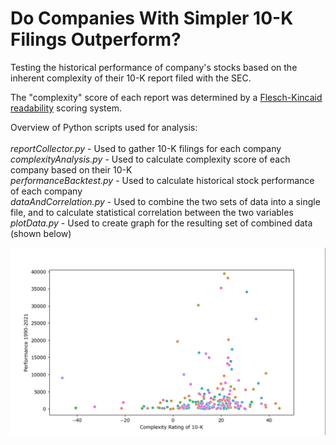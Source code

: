 # Do Companies With Simpler 10-K Filings Outperform?
Testing the historical performance of company's stocks based on the inherent complexity of their 10-K report filed with the SEC.

The "complexity" score of each report was determined by a [Flesch-Kincaid readability](https://en.wikipedia.org/wiki/Flesch%E2%80%93Kincaid_readability_tests) scoring system.

Overview of Python scripts used for analysis:  
<br/>
*reportCollector.py* - Used to gather 10-K filings for each company  
*complexityAnalysis.py* - Used to calculate complexity score of each company based on their 10-K  
*performanceBacktest.py* - Used to calculate historical stock performance of each company  
*dataAndCorrelation.py* - Used to combine the two sets of data into a single file, and to calculate statistical correlation between the two variables  
*plotData.py* - Used to create graph for the resulting set of combined data (shown below)  



![alt text](https://raw.githubusercontent.com/jorgoose/complexity-stock-backtesting/main/10KResults.PNG)
